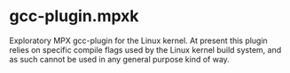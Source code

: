 # gcc-plugin.mpxk

Exploratory MPX gcc-plugin for the Linux kernel. At present this plugin relies on specific compile
flags used by the Linux kernel build system, and as such cannot be used in any general purpose kind
of way.
